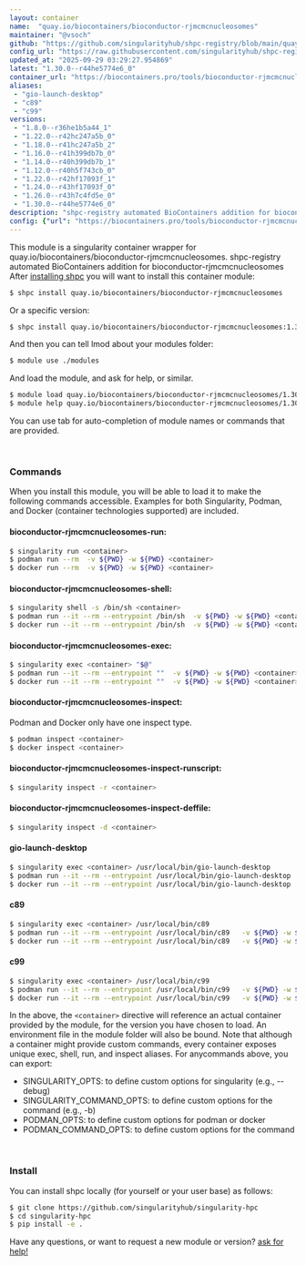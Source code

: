 ```yaml
---
layout: container
name:  "quay.io/biocontainers/bioconductor-rjmcmcnucleosomes"
maintainer: "@vsoch"
github: "https://github.com/singularityhub/shpc-registry/blob/main/quay.io/biocontainers/bioconductor-rjmcmcnucleosomes/container.yaml"
config_url: "https://raw.githubusercontent.com/singularityhub/shpc-registry/main/quay.io/biocontainers/bioconductor-rjmcmcnucleosomes/container.yaml"
updated_at: "2025-09-29 03:29:27.954869"
latest: "1.30.0--r44he5774e6_0"
container_url: "https://biocontainers.pro/tools/bioconductor-rjmcmcnucleosomes"
aliases:
 - "gio-launch-desktop"
 - "c89"
 - "c99"
versions:
 - "1.8.0--r36he1b5a44_1"
 - "1.22.0--r42hc247a5b_0"
 - "1.18.0--r41hc247a5b_2"
 - "1.16.0--r41h399db7b_0"
 - "1.14.0--r40h399db7b_1"
 - "1.12.0--r40h5f743cb_0"
 - "1.22.0--r42hf17093f_1"
 - "1.24.0--r43hf17093f_0"
 - "1.26.0--r43h7c4fd5e_0"
 - "1.30.0--r44he5774e6_0"
description: "shpc-registry automated BioContainers addition for bioconductor-rjmcmcnucleosomes"
config: {"url": "https://biocontainers.pro/tools/bioconductor-rjmcmcnucleosomes", "maintainer": "@vsoch", "description": "shpc-registry automated BioContainers addition for bioconductor-rjmcmcnucleosomes", "latest": {"1.30.0--r44he5774e6_0": "sha256:2b2a0b5261555a64a344f05335a5c1996ff5d0f36e95f76e367d54ee9d88487f"}, "tags": {"1.8.0--r36he1b5a44_1": "sha256:a4a723f049a54977c2b23c2a62568de41b6ea038aa78764881c26363f7da0817", "1.22.0--r42hc247a5b_0": "sha256:49fc71f8d55a6910e6771f40a39186ae7632e1a8351d9121cc00754c301670cc", "1.18.0--r41hc247a5b_2": "sha256:46aeff41775d188f2d96b9f61992e60d88a7307185c2e01a87b7c350ea425907", "1.16.0--r41h399db7b_0": "sha256:c415b725b4d05172089fcca7502b9c59ccc1df0dac2389c09b1fce6d09cc89f2", "1.14.0--r40h399db7b_1": "sha256:4eae7ed93f481ccd614ff6758574b4fe5cad85863bad72b77f7bb74cd0920a0a", "1.12.0--r40h5f743cb_0": "sha256:0a7c877878de2f03533cb2d9c1aff6816383947126bbca9802f1f0e5b2a95d3e", "1.22.0--r42hf17093f_1": "sha256:3afabd036eae16d2b0652b038c08220460d7d953ca4e16ea29b7db46a25cf1e6", "1.24.0--r43hf17093f_0": "sha256:56eddd9be78c1c59ffe46dc57a7b8a17afebb0893724702ace46562606db16ba", "1.26.0--r43h7c4fd5e_0": "sha256:e98d32966dc5af203997fa7085af62e8e19687418d1c571bbb2d85bef8cf6822", "1.30.0--r44he5774e6_0": "sha256:2b2a0b5261555a64a344f05335a5c1996ff5d0f36e95f76e367d54ee9d88487f"}, "docker": "quay.io/biocontainers/bioconductor-rjmcmcnucleosomes", "aliases": {"gio-launch-desktop": "/usr/local/bin/gio-launch-desktop", "c89": "/usr/local/bin/c89", "c99": "/usr/local/bin/c99"}}
---
```


This module is a singularity container wrapper for quay.io/biocontainers/bioconductor-rjmcmcnucleosomes.
shpc-registry automated BioContainers addition for bioconductor-rjmcmcnucleosomes
After [installing shpc](#install) you will want to install this container module:


```bash
$ shpc install quay.io/biocontainers/bioconductor-rjmcmcnucleosomes
```

Or a specific version:

```bash
$ shpc install quay.io/biocontainers/bioconductor-rjmcmcnucleosomes:1.30.0--r44he5774e6_0
```

And then you can tell lmod about your modules folder:

```bash
$ module use ./modules
```

And load the module, and ask for help, or similar.

```bash
$ module load quay.io/biocontainers/bioconductor-rjmcmcnucleosomes/1.30.0--r44he5774e6_0
$ module help quay.io/biocontainers/bioconductor-rjmcmcnucleosomes/1.30.0--r44he5774e6_0
```

You can use tab for auto-completion of module names or commands that are provided.

<br>

### Commands

When you install this module, you will be able to load it to make the following commands accessible.
Examples for both Singularity, Podman, and Docker (container technologies supported) are included.

#### bioconductor-rjmcmcnucleosomes-run:

```bash
$ singularity run <container>
$ podman run --rm  -v ${PWD} -w ${PWD} <container>
$ docker run --rm  -v ${PWD} -w ${PWD} <container>
```

#### bioconductor-rjmcmcnucleosomes-shell:

```bash
$ singularity shell -s /bin/sh <container>
$ podman run --it --rm --entrypoint /bin/sh  -v ${PWD} -w ${PWD} <container>
$ docker run --it --rm --entrypoint /bin/sh  -v ${PWD} -w ${PWD} <container>
```

#### bioconductor-rjmcmcnucleosomes-exec:

```bash
$ singularity exec <container> "$@"
$ podman run --it --rm --entrypoint ""  -v ${PWD} -w ${PWD} <container> "$@"
$ docker run --it --rm --entrypoint ""  -v ${PWD} -w ${PWD} <container> "$@"
```

#### bioconductor-rjmcmcnucleosomes-inspect:

Podman and Docker only have one inspect type.

```bash
$ podman inspect <container>
$ docker inspect <container>
```

#### bioconductor-rjmcmcnucleosomes-inspect-runscript:

```bash
$ singularity inspect -r <container>
```

#### bioconductor-rjmcmcnucleosomes-inspect-deffile:

```bash
$ singularity inspect -d <container>
```


#### gio-launch-desktop

```bash
$ singularity exec <container> /usr/local/bin/gio-launch-desktop
$ podman run --it --rm --entrypoint /usr/local/bin/gio-launch-desktop   -v ${PWD} -w ${PWD} <container> -c " $@"
$ docker run --it --rm --entrypoint /usr/local/bin/gio-launch-desktop   -v ${PWD} -w ${PWD} <container> -c " $@"
```


#### c89

```bash
$ singularity exec <container> /usr/local/bin/c89
$ podman run --it --rm --entrypoint /usr/local/bin/c89   -v ${PWD} -w ${PWD} <container> -c " $@"
$ docker run --it --rm --entrypoint /usr/local/bin/c89   -v ${PWD} -w ${PWD} <container> -c " $@"
```


#### c99

```bash
$ singularity exec <container> /usr/local/bin/c99
$ podman run --it --rm --entrypoint /usr/local/bin/c99   -v ${PWD} -w ${PWD} <container> -c " $@"
$ docker run --it --rm --entrypoint /usr/local/bin/c99   -v ${PWD} -w ${PWD} <container> -c " $@"
```



In the above, the `<container>` directive will reference an actual container provided
by the module, for the version you have chosen to load. An environment file in the
module folder will also be bound. Note that although a container
might provide custom commands, every container exposes unique exec, shell, run, and
inspect aliases. For anycommands above, you can export:

 - SINGULARITY_OPTS: to define custom options for singularity (e.g., --debug)
 - SINGULARITY_COMMAND_OPTS: to define custom options for the command (e.g., -b)
 - PODMAN_OPTS: to define custom options for podman or docker
 - PODMAN_COMMAND_OPTS: to define custom options for the command

<br>

### Install

You can install shpc locally (for yourself or your user base) as follows:

```bash
$ git clone https://github.com/singularityhub/singularity-hpc
$ cd singularity-hpc
$ pip install -e .
```

Have any questions, or want to request a new module or version? [ask for help!](https://github.com/singularityhub/singularity-hpc/issues)